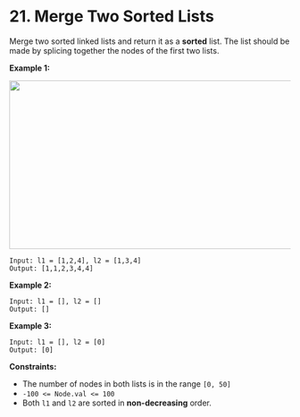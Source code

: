 # 21. Merge Two Sorted Lists

Merge two sorted linked lists and return it as a **sorted** list. The list should be made by splicing together the nodes of the first two lists.


**Example 1:**

<img alt="" src="https://assets.leetcode.com/uploads/2020/10/03/merge_ex1.jpg" style="width: 662px; height: 302px;" />

```
Input: l1 = [1,2,4], l2 = [1,3,4]
Output: [1,1,2,3,4,4]
```

**Example 2:**
```
Input: l1 = [], l2 = []
Output: []
```

**Example 3:**
```
Input: l1 = [], l2 = [0]
Output: [0]
```


**Constraints:**
* The number of nodes in both lists is in the range `[0, 50]`
* `-100 <= Node.val <= 100`
* Both `l1` and `l2` are sorted in **non-decreasing** order.
